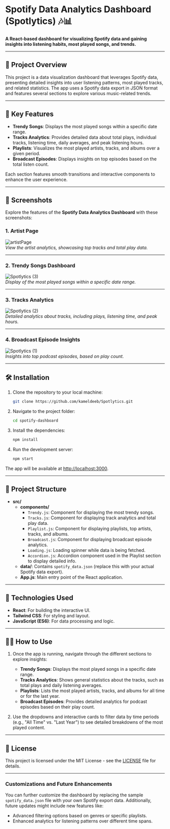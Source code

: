 # Spotify Data Analytics Dashboard (Spotlytics) 🎶📊  
**A React-based dashboard for visualizing Spotify data and gaining insights into listening habits, most played songs, and trends.**

---

## 📖 Project Overview  
This project is a data visualization dashboard that leverages Spotify data, presenting detailed insights into user listening patterns, most played tracks, and related statistics. The app uses a Spotify data export in JSON format and features several sections to explore various music-related trends.

---

## 🚀 Key Features  
- **Trendy Songs**: Displays the most played songs within a specific date range.  
- **Tracks Analytics**: Provides detailed data about total plays, individual tracks, listening time, daily averages, and peak listening hours.  
- **Playlists**: Visualizes the most played artists, tracks, and albums over a given period.  
- **Broadcast Episodes**: Displays insights on top episodes based on the total listen count.

Each section features smooth transitions and interactive components to enhance the user experience.

---

## 📸 Screenshots

Explore the features of the **Spotify Data Analytics Dashboard** with these screenshots:

### 1. **Artist Page**
![artistPage](https://github.com/user-attachments/assets/63198265-33b5-4893-81bf-4d0545a3b660)  
*View the artist analytics, showcasing top tracks and total play data.*

---

### 2. **Trendy Songs Dashboard**
![Spotlytics (3)](https://github.com/user-attachments/assets/1ac4b0c8-231e-491f-9716-0ab23dc1e2b3)  
*Display of the most played songs within a specific date range.*

---

### 3. **Tracks Analytics**
![Spotlytics (2)](https://github.com/user-attachments/assets/0c4fc315-6885-48ff-b56a-b3c59ae9e2a5)  
*Detailed analytics about tracks, including plays, listening time, and peak hours.*

---

### 4. **Broadcast Episode Insights**
![Spotlytics (1)](https://github.com/user-attachments/assets/9c330b33-aa42-438f-b2d3-662d5ad492d6)  
*Insights into top podcast episodes, based on play count.*


---
## 🛠️ Installation

1. Clone the repository to your local machine:  
   ```bash
   git clone https://github.com/kameldeeb/Spotlytics.git
   ```

2. Navigate to the project folder:  
   ```bash
   cd spotify-dashboard
   ```

3. Install the dependencies:  
   ```bash
   npm install
   ```

4. Run the development server:  
   ```bash
   npm start
   ```

The app will be available at [http://localhost:3000](http://localhost:3000).

---

## 📂 Project Structure

- **src/**
  - **components/**
    - `Trendy.js`: Component for displaying the most trendy songs.
    - `Tracks.js`: Component for displaying track analytics and total play data.
    - `Playlist.js`: Component for displaying playlists, top artists, tracks, and albums.
    - `Broadcast.js`: Component for displaying broadcast episode analytics.
    - `Loading.js`: Loading spinner while data is being fetched.
    - `Accordion.js`: Accordion component used in the Playlist section to display detailed info.
  - **data/**: Contains `spotify_data.json` (replace this with your actual Spotify data export).
  - **App.js**: Main entry point of the React application.

---

## 🧩 Technologies Used  
- **React**: For building the interactive UI.  
- **Tailwind CSS**: For styling and layout.  
- **JavaScript (ES6)**: For data processing and logic.

---

## 🧑‍💻 How to Use  

1. Once the app is running, navigate through the different sections to explore insights:
   - **Trendy Songs**: Displays the most played songs in a specific date range.
   - **Tracks Analytics**: Shows general statistics about the tracks, such as total plays and daily listening averages.
   - **Playlists**: Lists the most played artists, tracks, and albums for all time or for the last year.
   - **Broadcast Episodes**: Provides detailed analytics for podcast episodes based on their play count.

2. Use the dropdowns and interactive cards to filter data by time periods (e.g., "All Time" vs. "Last Year") to see detailed breakdowns of the most played content.

---

## 📜 License  
This project is licensed under the MIT License - see the [LICENSE](LICENSE) file for details.

---

### Customizations and Future Enhancements  
You can further customize the dashboard by replacing the sample `spotify_data.json` file with your own Spotify export data. Additionally, future updates might include new features like:
- Advanced filtering options based on genres or specific playlists.
- Enhanced analytics for listening patterns over different time spans.

